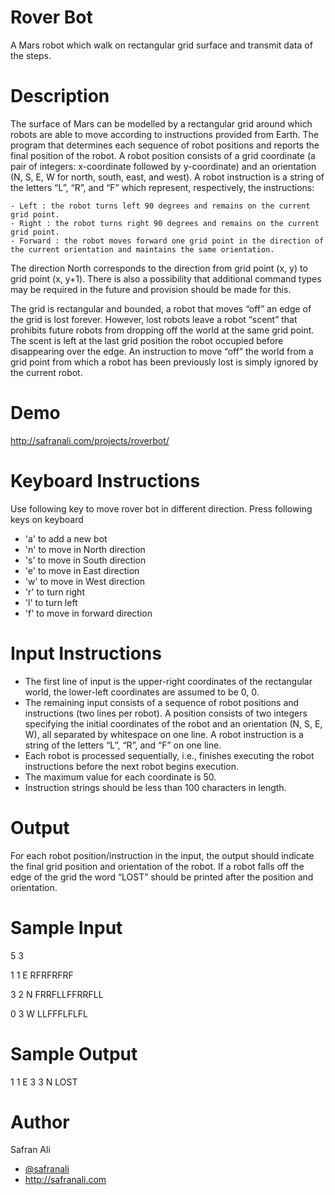Rover Bot
=========

A Mars robot which walk on rectangular grid surface and transmit data of the steps.


Description
===========

The surface of Mars can be modelled by a rectangular grid around which robots are able to move according to instructions provided from Earth. The program that determines each sequence of robot positions and reports the final position of the robot. A robot position consists of a grid coordinate (a pair of integers: x-coordinate followed by y-coordinate) and an orientation (N, S, E, W for north, south, east, and west). A robot instruction is a string of the letters “L”, “R”, and “F” which represent, respectively, the instructions:
	
	- Left : the robot turns left 90 degrees and remains on the current grid point.
	- Right : the robot turns right 90 degrees and remains on the current grid point.
	- Forward : the robot moves forward one grid point in the direction of the current orientation and maintains the same orientation.

The direction North corresponds to the direction from grid point (x, y) to grid point (x, y+1). There is also a possibility that additional command types may be required in the future and provision should be made for this.

The grid is rectangular and bounded, a robot that moves “off” an edge of the grid is lost forever. However, lost robots leave a robot “scent” that prohibits future robots from dropping off the world at the same grid point. The scent is left at the last grid position the robot occupied before disappearing over the edge. An instruction to move “off” the world from a grid point from which a robot has been previously lost is simply ignored by the current robot.


Demo
====
http://safranali.com/projects/roverbot/


Keyboard Instructions
=====================

Use following key to move rover bot in different direction. Press following keys on keyboard

* 'a'    to add a new bot
* 'n'    to move in North direction
* 's'    to move in South direction
* 'e'    to move in East direction
* 'w'    to move in West direction
* 'r'    to turn right
* 'l'    to turn left
* 'f'    to move in forward direction


Input Instructions
==================

* The first line of input is the upper-right coordinates of the rectangular world, the lower-left coordinates are assumed to be 0, 0.
* The remaining input consists of a sequence of robot positions and instructions (two lines per robot). A position consists of two integers specifying the initial coordinates of the robot and an orientation (N, S, E, W), all separated by whitespace on one line. A robot instruction is a string of the letters “L”, “R”, and “F” on one line.
* Each robot is processed sequentially, i.e., finishes executing the robot instructions before the next robot begins execution.
* The maximum value for each coordinate is 50.
* Instruction strings should be less than 100 characters in length.


Output
======

For each robot position/instruction in the input, the output should indicate the final grid position and orientation of the robot. If a robot falls off the edge of the grid the word “LOST” should be printed after the position and orientation.


Sample Input
============

5 3

1 1 E 
RFRFRFRF

3 2 N
FRRFLLFFRRFLL

0 3 W
LLFFFLFLFL


Sample Output
=============

1 1 E
3 3 N LOST


Author
======

Safran Ali
* <a href="http://twitter.com/safranali">@safranali</a>
* http://safranali.com
